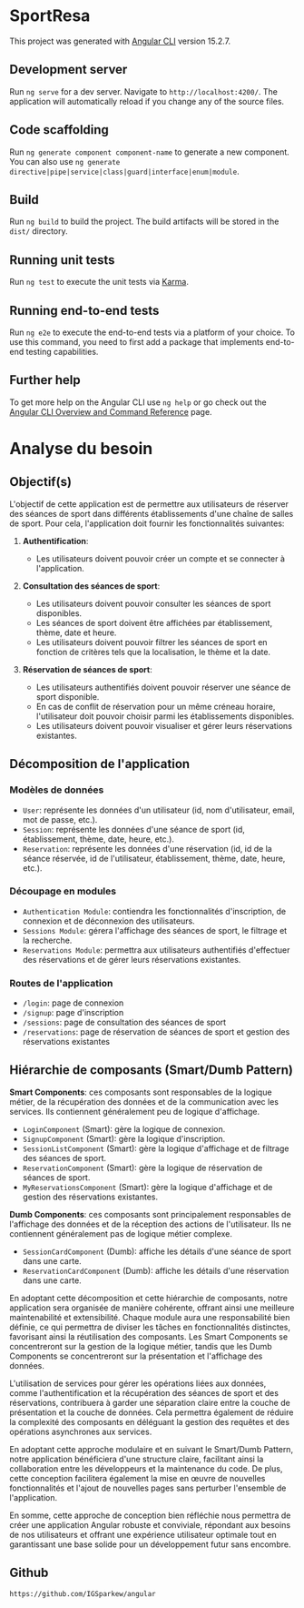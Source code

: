 # SportResa

This project was generated with [Angular CLI](https://github.com/angular/angular-cli) version 15.2.7.

## Development server

Run `ng serve` for a dev server. Navigate to `http://localhost:4200/`. The application will automatically reload if you change any of the source files.

## Code scaffolding

Run `ng generate component component-name` to generate a new component. You can also use `ng generate directive|pipe|service|class|guard|interface|enum|module`.

## Build

Run `ng build` to build the project. The build artifacts will be stored in the `dist/` directory.

## Running unit tests

Run `ng test` to execute the unit tests via [Karma](https://karma-runner.github.io).

## Running end-to-end tests

Run `ng e2e` to execute the end-to-end tests via a platform of your choice. To use this command, you need to first add a package that implements end-to-end testing capabilities.

## Further help

To get more help on the Angular CLI use `ng help` or go check out the [Angular CLI Overview and Command Reference](https://angular.io/cli) page.

# Analyse du besoin

## Objectif(s)
L'objectif de cette application est de permettre aux utilisateurs de réserver des séances de sport dans différents établissements d'une chaîne de salles de sport. Pour cela, l'application doit fournir les fonctionnalités suivantes:

1. **Authentification**:
   - Les utilisateurs doivent pouvoir créer un compte et se connecter à l'application.

2. **Consultation des séances de sport**:
   - Les utilisateurs doivent pouvoir consulter les séances de sport disponibles.
   - Les séances de sport doivent être affichées par établissement, thème, date et heure.
   - Les utilisateurs doivent pouvoir filtrer les séances de sport en fonction de critères tels que la localisation, le thème et la date.

3. **Réservation de séances de sport**:
   - Les utilisateurs authentifiés doivent pouvoir réserver une séance de sport disponible.
   - En cas de conflit de réservation pour un même créneau horaire, l'utilisateur doit pouvoir choisir parmi les établissements disponibles.
   - Les utilisateurs doivent pouvoir visualiser et gérer leurs réservations existantes.

## Décomposition de l'application
### Modèles de données
- `User`: représente les données d'un utilisateur (id, nom d'utilisateur, email, mot de passe, etc.).
- `Session`: représente les données d'une séance de sport (id, établissement, thème, date, heure, etc.).
- `Reservation`: représente les données d'une réservation (id, id de la séance réservée, id de l'utilisateur, établissement, thème, date, heure, etc.).

### Découpage en modules
- `Authentication Module`: contiendra les fonctionnalités d'inscription, de connexion et de déconnexion des utilisateurs.
- `Sessions Module`: gérera l'affichage des séances de sport, le filtrage et la recherche.
- `Reservations Module`: permettra aux utilisateurs authentifiés d'effectuer des réservations et de gérer leurs réservations existantes.

### Routes de l'application
- `/login`: page de connexion
- `/signup`: page d'inscription
- `/sessions`: page de consultation des séances de sport
- `/reservations`: page de réservation de séances de sport et gestion des réservations existantes

## Hiérarchie de composants (Smart/Dumb Pattern)
**Smart Components**: ces composants sont responsables de la logique métier, de la récupération des données et de la communication avec les services. Ils contiennent généralement peu de logique d'affichage.
- `LoginComponent` (Smart): gère la logique de connexion.
- `SignupComponent` (Smart): gère la logique d'inscription.
- `SessionListComponent` (Smart): gère la logique d'affichage et de filtrage des séances de sport.
- `ReservationComponent` (Smart): gère la logique de réservation de séances de sport.
- `MyReservationsComponent` (Smart): gère la logique d'affichage et de gestion des réservations existantes.

**Dumb Components**: ces composants sont principalement responsables de l'affichage des données et de la réception des actions de l'utilisateur. Ils ne contiennent généralement pas de logique métier complexe.
- `SessionCardComponent` (Dumb): affiche les détails d'une séance de sport dans une carte.
- `ReservationCardComponent` (Dumb): affiche les détails d'une réservation dans une carte.

En adoptant cette décomposition et cette hiérarchie de composants, notre application sera organisée de manière cohérente, offrant ainsi une meilleure maintenabilité et extensibilité. Chaque module aura une responsabilité bien définie, ce qui permettra de diviser les tâches en fonctionnalités distinctes, favorisant ainsi la réutilisation des composants. Les Smart Components se concentreront sur la gestion de la logique métier, tandis que les Dumb Components se concentreront sur la présentation et l'affichage des données.

L'utilisation de services pour gérer les opérations liées aux données, comme l'authentification et la récupération des séances de sport et des réservations, contribuera à garder une séparation claire entre la couche de présentation et la couche de données. Cela permettra également de réduire la complexité des composants en déléguant la gestion des requêtes et des opérations asynchrones aux services.

En adoptant cette approche modulaire et en suivant le Smart/Dumb Pattern, notre application bénéficiera d'une structure claire, facilitant ainsi la collaboration entre les développeurs et la maintenance du code. De plus, cette conception facilitera également la mise en œuvre de nouvelles fonctionnalités et l'ajout de nouvelles pages sans perturber l'ensemble de l'application.

En somme, cette approche de conception bien réfléchie nous permettra de créer une application Angular robuste et conviviale, répondant aux besoins de nos utilisateurs et offrant une expérience utilisateur optimale tout en garantissant une base solide pour un développement futur sans encombre.

## Github

``` https://github.com/IGSparkew/angular ```